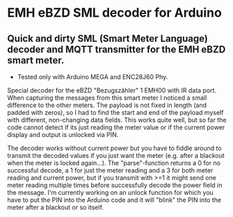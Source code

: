 # EMH eBZD SML decoder for Arduino

## Quick and dirty SML (Smart Meter Language) decoder and MQTT transmitter for the EMH eBZD smart meter.

- Tested only with Arduino MEGA and ENC28J60 Phy.

Special decoder for the eBZD "Bezugszähler" 1 EMH00 with IR data port. When capturing the messages from this smart meter I noticed a small difference to the other meters. The payload is not fixed in length (and padded with zeros), so I had to find the start and end of the payload myself with different, non-changing data fields. 
This works quite well, but so far the code cannot detect if its just reading the meter value or if the current power display and output is unlocked via PIN. 

The decoder works without current power but you have to fiddle around to transmit the decoded values if you just want the meter (e.g. after a blackout when the meter is locked again...).  The "parse"-function returns a 0 for no successful decode, a 1 for just the meter reading and a 3 for both meter reading and current power, but if you transmit with >=1 it might send one meter reading multiple times before successfully decode the power field in the message. 
I'm currently working on an unlock function for which you have to put the PIN into the Arduino code and it will "blink" the PIN into the meter after a blackout or so itself.
